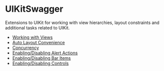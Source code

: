 UIKitSwagger
============

Extensions to UIKit for working with view hierarchies, layout constraints and additional tasks related to UIKit.

 - [Working with Views](Views.md)
 - [Auto Layout Convenience](AutoLayout.md)
 - [Concurrency](Concurrency.md)
 - [Enabling/Disabling Alert Actions](AlertAction.md)
 - [Enabling/Disabling Bar Items](BarItem.md)
 - [Enabling/Disabling Controls](Control.md)
